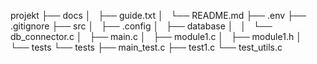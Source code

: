 projekt
    ├── docs
    │   ├── guide.txt
    │   └── README.md
    ├── .env
    ├── .gitignore
    ├── src
    │   ├── .config
    │   ├── database
    │   │   └── db_connector.c
    │   ├── main.c
    │   ├── module1.c
    │   ├── module1.h
    │   └── tests
    └── tests
        ├── main_test.c
        ├── test1.c
        └── test_utils.c

